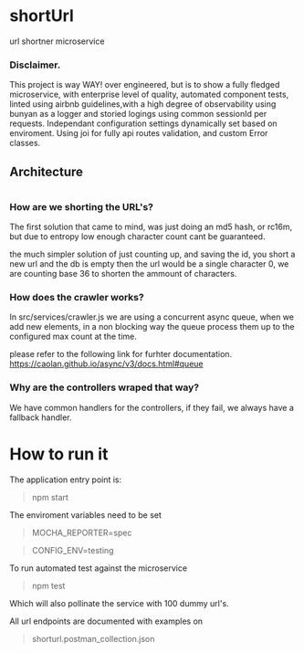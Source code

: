 # shortUrl
 url shortner microservice

### Disclaimer.
This project is way WAY! over engineered, but is to show a fully fledged microservice, with enterprise level of quality, automated component tests, linted using airbnb guidelines,with a high degree of observability using bunyan as a logger and storied logings using common sessionId per requests.
Independant configuration settings dynamically set based on enviroment.
Using joi for fully api routes validation, and custom Error classes.

## Architecture

#

### How are we shorting the URL's?

The first solution that came to mind, was just doing an md5 hash, or rc16m, but due to entropy low enough character count cant be guaranteed.

the much simpler solution of just counting up, and saving the id, you short a new url and the db is empty then the url would be a single character 0, we are counting base 36 to shorten the ammount of characters.

### How does the crawler works?

In src/services/crawler.js we are using a concurrent async queue, when we add new elements, in a non blocking way the queue process them up to the configured max count at the time.

please refer to the following link for furhter documentation.
https://caolan.github.io/async/v3/docs.html#queue

### Why are the controllers wraped that way?

We have common handlers for the controllers, if they fail, we always have a fallback handler.


#

# How to run it

The application entry point is:
 > npm start

The enviroment variables need to be set
 > MOCHA_REPORTER=spec

 > CONFIG_ENV=testing

 
To run automated test against the microservice
 >npm test

Which will also pollinate the service with 100 dummy url's.

All url endpoints are documented with examples on
> shorturl.postman_collection.json
